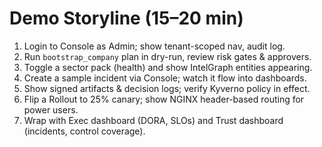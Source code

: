 # Demo Storyline (15–20 min)

1. Login to Console as Admin; show tenant-scoped nav, audit log.
2. Run `bootstrap_company` plan in dry-run, review risk gates & approvers.
3. Toggle a sector pack (health) and show IntelGraph entities appearing.
4. Create a sample incident via Console; watch it flow into dashboards.
5. Show signed artifacts & decision logs; verify Kyverno policy in effect.
6. Flip a Rollout to 25% canary; show NGINX header-based routing for power users.
7. Wrap with Exec dashboard (DORA, SLOs) and Trust dashboard (incidents, control coverage).
